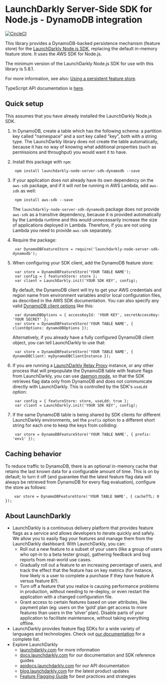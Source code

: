 # LaunchDarkly Server-Side SDK for Node.js - DynamoDB integration

[![CircleCI](https://circleci.com/gh/launchdarkly/node-server-sdk-dynamodb.svg?style=svg)](https://circleci.com/gh/launchdarkly/node-server-sdk-dynamodb)

This library provides a DynamoDB-backed persistence mechanism (feature store) for the [LaunchDarkly Node.js SDK](https://github.com/launchdarkly/node-server-sdk), replacing the default in-memory feature store. It uses the AWS SDK for Node.js.

The minimum version of the LaunchDarkly Node.js SDK for use with this library is 5.8.1.

For more information, see also: [Using a persistent feature store](https://docs.launchdarkly.com/v2.0/docs/using-a-persistent-feature-store).

TypeScript API documentation is [here](https://launchdarkly.github.io/node-server-sdk-dynamodb).

## Quick setup

This assumes that you have already installed the LaunchDarkly Node.js SDK.

1. In DynamoDB, create a table which has the following schema: a partition key called "namespace" and a sort key called "key", both with a string type. The LaunchDarkly library does not create the table automatically, because it has no way of knowing what additional properties (such as permissions and throughput) you would want it to have.

2. Install this package with `npm`:

        npm install launchdarkly-node-server-sdk-dynamodb --save

3. If your application does not already have its own dependency on the `aws-sdk` package, and if it will _not_ be running in AWS Lambda, add `aws-sdk` as well:

        npm install aws-sdk --save

    The `launchdarkly-node-server-sdk-dynamodb` package does not provide `aws-sdk` as a transitive dependency, because it is provided automatically by the Lambda runtime and this would unnecessarily increase the size of applications deployed in Lambda. Therefore, if you are not using Lambda you need to provide `aws-sdk` separately.

4. Require the package:

        var DynamoDBFeatureStore = require('launchdarkly-node-server-sdk-dynamodb');

5. When configuring your SDK client, add the DynamoDB feature store:

        var store = DynamoDBFeatureStore('YOUR TABLE NAME');
        var config = { featureStore: store };
        var client = LaunchDarkly.init('YOUR SDK KEY', config);

    By default, the DynamoDB client will try to get your AWS credentials and region name from environment variables and/or local configuration files, as described in the AWS SDK documentation. You can also specify any valid [DynamoDB client options](https://docs.aws.amazon.com/AWSJavaScriptSDK/latest/AWS/DynamoDB.html#constructor-property) like this:

        var dynamoDBOptions = { accessKeyId: 'YOUR KEY', secretAccessKey: 'YOUR SECRET' };
        var store = DynamoDBFeatureStore('YOUR TABLE NAME', { clientOptions: dynamoDBOptions });

    Alternatively, if you already have a fully configured DynamoDB client object, you can tell LaunchDarkly to use that:

        var store = DynamoDBFeatureStore('YOUR TABLE NAME', { dynamoDBClient: myDynamoDBClientInstance });

6. If you are running a [LaunchDarkly Relay Proxy](https://github.com/launchdarkly/ld-relay) instance, or any other process that will prepopulate the DynamoDB table with feature flags from LaunchDarkly, you can use [daemon mode](https://github.com/launchdarkly/ld-relay#daemon-mode), so that the SDK retrieves flag data only from DynamoDB and does not communicate directly with LaunchDarkly. This is controlled by the SDK's `useLdd` option:

        var config = { featureStore: store, useLdd: true };
        var client = LaunchDarkly.init('YOUR SDK KEY', config);

7. If the same DynamoDB table is being shared by SDK clients for different LaunchDarkly environments, set the `prefix` option to a different short string for each one to keep the keys from colliding:

        var store = DynamoDBFeatureStore('YOUR TABLE NAME', { prefix: 'env1' });

## Caching behavior

To reduce traffic to DynamoDB, there is an optional in-memory cache that retains the last known data for a configurable amount of time. This is on by default; to turn it off (and guarantee that the latest feature flag data will always be retrieved from DynamoDB for every flag evaluation), configure the store as follows:

        var store = DynamoDBFeatureStore('YOUR TABLE NAME', { cacheTTL: 0 });

## About LaunchDarkly

* LaunchDarkly is a continuous delivery platform that provides feature flags as a service and allows developers to iterate quickly and safely. We allow you to easily flag your features and manage them from the LaunchDarkly dashboard.  With LaunchDarkly, you can:
    * Roll out a new feature to a subset of your users (like a group of users who opt-in to a beta tester group), gathering feedback and bug reports from real-world use cases.
    * Gradually roll out a feature to an increasing percentage of users, and track the effect that the feature has on key metrics (for instance, how likely is a user to complete a purchase if they have feature A versus feature B?).
    * Turn off a feature that you realize is causing performance problems in production, without needing to re-deploy, or even restart the application with a changed configuration file.
    * Grant access to certain features based on user attributes, like payment plan (eg: users on the ‘gold’ plan get access to more features than users in the ‘silver’ plan). Disable parts of your application to facilitate maintenance, without taking everything offline.
* LaunchDarkly provides feature flag SDKs for a wide variety of languages and technologies. Check out [our documentation](https://docs.launchdarkly.com/docs) for a complete list.
* Explore LaunchDarkly
    * [launchdarkly.com](https://www.launchdarkly.com/ "LaunchDarkly Main Website") for more information
    * [docs.launchdarkly.com](https://docs.launchdarkly.com/  "LaunchDarkly Documentation") for our documentation and SDK reference guides
    * [apidocs.launchdarkly.com](https://apidocs.launchdarkly.com/  "LaunchDarkly API Documentation") for our API documentation
    * [blog.launchdarkly.com](https://blog.launchdarkly.com/  "LaunchDarkly Blog Documentation") for the latest product updates
    * [Feature Flagging Guide](https://github.com/launchdarkly/featureflags/  "Feature Flagging Guide") for best practices and strategies
